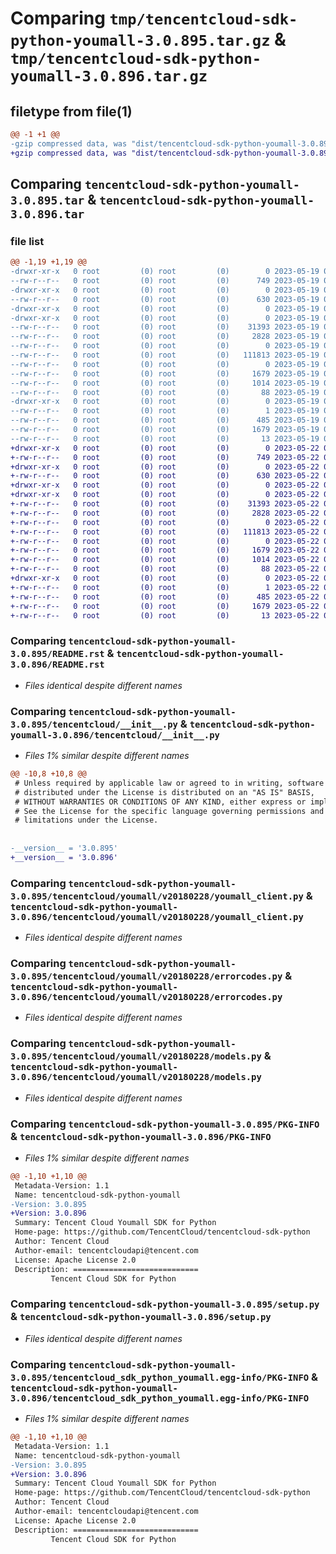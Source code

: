 # Comparing `tmp/tencentcloud-sdk-python-youmall-3.0.895.tar.gz` & `tmp/tencentcloud-sdk-python-youmall-3.0.896.tar.gz`

## filetype from file(1)

```diff
@@ -1 +1 @@
-gzip compressed data, was "dist/tencentcloud-sdk-python-youmall-3.0.895.tar", last modified: Fri May 19 03:06:23 2023, max compression
+gzip compressed data, was "dist/tencentcloud-sdk-python-youmall-3.0.896.tar", last modified: Mon May 22 00:38:08 2023, max compression
```

## Comparing `tencentcloud-sdk-python-youmall-3.0.895.tar` & `tencentcloud-sdk-python-youmall-3.0.896.tar`

### file list

```diff
@@ -1,19 +1,19 @@
-drwxr-xr-x   0 root         (0) root         (0)        0 2023-05-19 03:06:23.000000 tencentcloud-sdk-python-youmall-3.0.895/
--rw-r--r--   0 root         (0) root         (0)      749 2023-05-19 03:06:23.000000 tencentcloud-sdk-python-youmall-3.0.895/README.rst
-drwxr-xr-x   0 root         (0) root         (0)        0 2023-05-19 03:06:23.000000 tencentcloud-sdk-python-youmall-3.0.895/tencentcloud/
--rw-r--r--   0 root         (0) root         (0)      630 2023-05-19 03:06:23.000000 tencentcloud-sdk-python-youmall-3.0.895/tencentcloud/__init__.py
-drwxr-xr-x   0 root         (0) root         (0)        0 2023-05-19 03:06:23.000000 tencentcloud-sdk-python-youmall-3.0.895/tencentcloud/youmall/
-drwxr-xr-x   0 root         (0) root         (0)        0 2023-05-19 03:06:23.000000 tencentcloud-sdk-python-youmall-3.0.895/tencentcloud/youmall/v20180228/
--rw-r--r--   0 root         (0) root         (0)    31393 2023-05-19 03:06:23.000000 tencentcloud-sdk-python-youmall-3.0.895/tencentcloud/youmall/v20180228/youmall_client.py
--rw-r--r--   0 root         (0) root         (0)     2828 2023-05-19 03:06:23.000000 tencentcloud-sdk-python-youmall-3.0.895/tencentcloud/youmall/v20180228/errorcodes.py
--rw-r--r--   0 root         (0) root         (0)        0 2023-05-19 03:06:23.000000 tencentcloud-sdk-python-youmall-3.0.895/tencentcloud/youmall/v20180228/__init__.py
--rw-r--r--   0 root         (0) root         (0)   111813 2023-05-19 03:06:23.000000 tencentcloud-sdk-python-youmall-3.0.895/tencentcloud/youmall/v20180228/models.py
--rw-r--r--   0 root         (0) root         (0)        0 2023-05-19 03:06:23.000000 tencentcloud-sdk-python-youmall-3.0.895/tencentcloud/youmall/__init__.py
--rw-r--r--   0 root         (0) root         (0)     1679 2023-05-19 03:06:23.000000 tencentcloud-sdk-python-youmall-3.0.895/PKG-INFO
--rw-r--r--   0 root         (0) root         (0)     1014 2023-05-19 03:06:23.000000 tencentcloud-sdk-python-youmall-3.0.895/setup.py
--rw-r--r--   0 root         (0) root         (0)       88 2023-05-19 03:06:23.000000 tencentcloud-sdk-python-youmall-3.0.895/setup.cfg
-drwxr-xr-x   0 root         (0) root         (0)        0 2023-05-19 03:06:23.000000 tencentcloud-sdk-python-youmall-3.0.895/tencentcloud_sdk_python_youmall.egg-info/
--rw-r--r--   0 root         (0) root         (0)        1 2023-05-19 03:06:23.000000 tencentcloud-sdk-python-youmall-3.0.895/tencentcloud_sdk_python_youmall.egg-info/dependency_links.txt
--rw-r--r--   0 root         (0) root         (0)      485 2023-05-19 03:06:23.000000 tencentcloud-sdk-python-youmall-3.0.895/tencentcloud_sdk_python_youmall.egg-info/SOURCES.txt
--rw-r--r--   0 root         (0) root         (0)     1679 2023-05-19 03:06:23.000000 tencentcloud-sdk-python-youmall-3.0.895/tencentcloud_sdk_python_youmall.egg-info/PKG-INFO
--rw-r--r--   0 root         (0) root         (0)       13 2023-05-19 03:06:23.000000 tencentcloud-sdk-python-youmall-3.0.895/tencentcloud_sdk_python_youmall.egg-info/top_level.txt
+drwxr-xr-x   0 root         (0) root         (0)        0 2023-05-22 00:38:08.000000 tencentcloud-sdk-python-youmall-3.0.896/
+-rw-r--r--   0 root         (0) root         (0)      749 2023-05-22 00:38:08.000000 tencentcloud-sdk-python-youmall-3.0.896/README.rst
+drwxr-xr-x   0 root         (0) root         (0)        0 2023-05-22 00:38:08.000000 tencentcloud-sdk-python-youmall-3.0.896/tencentcloud/
+-rw-r--r--   0 root         (0) root         (0)      630 2023-05-22 00:38:08.000000 tencentcloud-sdk-python-youmall-3.0.896/tencentcloud/__init__.py
+drwxr-xr-x   0 root         (0) root         (0)        0 2023-05-22 00:38:08.000000 tencentcloud-sdk-python-youmall-3.0.896/tencentcloud/youmall/
+drwxr-xr-x   0 root         (0) root         (0)        0 2023-05-22 00:38:08.000000 tencentcloud-sdk-python-youmall-3.0.896/tencentcloud/youmall/v20180228/
+-rw-r--r--   0 root         (0) root         (0)    31393 2023-05-22 00:38:08.000000 tencentcloud-sdk-python-youmall-3.0.896/tencentcloud/youmall/v20180228/youmall_client.py
+-rw-r--r--   0 root         (0) root         (0)     2828 2023-05-22 00:38:08.000000 tencentcloud-sdk-python-youmall-3.0.896/tencentcloud/youmall/v20180228/errorcodes.py
+-rw-r--r--   0 root         (0) root         (0)        0 2023-05-22 00:38:08.000000 tencentcloud-sdk-python-youmall-3.0.896/tencentcloud/youmall/v20180228/__init__.py
+-rw-r--r--   0 root         (0) root         (0)   111813 2023-05-22 00:38:08.000000 tencentcloud-sdk-python-youmall-3.0.896/tencentcloud/youmall/v20180228/models.py
+-rw-r--r--   0 root         (0) root         (0)        0 2023-05-22 00:38:08.000000 tencentcloud-sdk-python-youmall-3.0.896/tencentcloud/youmall/__init__.py
+-rw-r--r--   0 root         (0) root         (0)     1679 2023-05-22 00:38:08.000000 tencentcloud-sdk-python-youmall-3.0.896/PKG-INFO
+-rw-r--r--   0 root         (0) root         (0)     1014 2023-05-22 00:38:08.000000 tencentcloud-sdk-python-youmall-3.0.896/setup.py
+-rw-r--r--   0 root         (0) root         (0)       88 2023-05-22 00:38:08.000000 tencentcloud-sdk-python-youmall-3.0.896/setup.cfg
+drwxr-xr-x   0 root         (0) root         (0)        0 2023-05-22 00:38:08.000000 tencentcloud-sdk-python-youmall-3.0.896/tencentcloud_sdk_python_youmall.egg-info/
+-rw-r--r--   0 root         (0) root         (0)        1 2023-05-22 00:38:08.000000 tencentcloud-sdk-python-youmall-3.0.896/tencentcloud_sdk_python_youmall.egg-info/dependency_links.txt
+-rw-r--r--   0 root         (0) root         (0)      485 2023-05-22 00:38:08.000000 tencentcloud-sdk-python-youmall-3.0.896/tencentcloud_sdk_python_youmall.egg-info/SOURCES.txt
+-rw-r--r--   0 root         (0) root         (0)     1679 2023-05-22 00:38:08.000000 tencentcloud-sdk-python-youmall-3.0.896/tencentcloud_sdk_python_youmall.egg-info/PKG-INFO
+-rw-r--r--   0 root         (0) root         (0)       13 2023-05-22 00:38:08.000000 tencentcloud-sdk-python-youmall-3.0.896/tencentcloud_sdk_python_youmall.egg-info/top_level.txt
```

### Comparing `tencentcloud-sdk-python-youmall-3.0.895/README.rst` & `tencentcloud-sdk-python-youmall-3.0.896/README.rst`

 * *Files identical despite different names*

### Comparing `tencentcloud-sdk-python-youmall-3.0.895/tencentcloud/__init__.py` & `tencentcloud-sdk-python-youmall-3.0.896/tencentcloud/__init__.py`

 * *Files 1% similar despite different names*

```diff
@@ -10,8 +10,8 @@
 # Unless required by applicable law or agreed to in writing, software
 # distributed under the License is distributed on an "AS IS" BASIS,
 # WITHOUT WARRANTIES OR CONDITIONS OF ANY KIND, either express or implied.
 # See the License for the specific language governing permissions and
 # limitations under the License.
 
 
-__version__ = '3.0.895'
+__version__ = '3.0.896'
```

### Comparing `tencentcloud-sdk-python-youmall-3.0.895/tencentcloud/youmall/v20180228/youmall_client.py` & `tencentcloud-sdk-python-youmall-3.0.896/tencentcloud/youmall/v20180228/youmall_client.py`

 * *Files identical despite different names*

### Comparing `tencentcloud-sdk-python-youmall-3.0.895/tencentcloud/youmall/v20180228/errorcodes.py` & `tencentcloud-sdk-python-youmall-3.0.896/tencentcloud/youmall/v20180228/errorcodes.py`

 * *Files identical despite different names*

### Comparing `tencentcloud-sdk-python-youmall-3.0.895/tencentcloud/youmall/v20180228/models.py` & `tencentcloud-sdk-python-youmall-3.0.896/tencentcloud/youmall/v20180228/models.py`

 * *Files identical despite different names*

### Comparing `tencentcloud-sdk-python-youmall-3.0.895/PKG-INFO` & `tencentcloud-sdk-python-youmall-3.0.896/PKG-INFO`

 * *Files 1% similar despite different names*

```diff
@@ -1,10 +1,10 @@
 Metadata-Version: 1.1
 Name: tencentcloud-sdk-python-youmall
-Version: 3.0.895
+Version: 3.0.896
 Summary: Tencent Cloud Youmall SDK for Python
 Home-page: https://github.com/TencentCloud/tencentcloud-sdk-python
 Author: Tencent Cloud
 Author-email: tencentcloudapi@tencent.com
 License: Apache License 2.0
 Description: ============================
         Tencent Cloud SDK for Python
```

### Comparing `tencentcloud-sdk-python-youmall-3.0.895/setup.py` & `tencentcloud-sdk-python-youmall-3.0.896/setup.py`

 * *Files identical despite different names*

### Comparing `tencentcloud-sdk-python-youmall-3.0.895/tencentcloud_sdk_python_youmall.egg-info/PKG-INFO` & `tencentcloud-sdk-python-youmall-3.0.896/tencentcloud_sdk_python_youmall.egg-info/PKG-INFO`

 * *Files 1% similar despite different names*

```diff
@@ -1,10 +1,10 @@
 Metadata-Version: 1.1
 Name: tencentcloud-sdk-python-youmall
-Version: 3.0.895
+Version: 3.0.896
 Summary: Tencent Cloud Youmall SDK for Python
 Home-page: https://github.com/TencentCloud/tencentcloud-sdk-python
 Author: Tencent Cloud
 Author-email: tencentcloudapi@tencent.com
 License: Apache License 2.0
 Description: ============================
         Tencent Cloud SDK for Python
```

